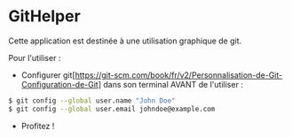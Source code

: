 # GitHelper
Cette application est destinée à une utilisation graphique de git.

Pour l'utiliser :
- Configurer git[https://git-scm.com/book/fr/v2/Personnalisation-de-Git-Configuration-de-Git] dans son terminal AVANT de l'utiliser :
```bash
$ git config --global user.name "John Doe"
$ git config --global user.email johndoe@example.com
```
- Profitez !
